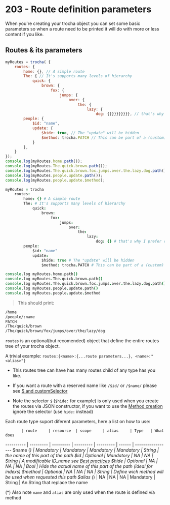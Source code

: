 # 203 - Route definition parameters
When you're creating your trocha object you can set some basic parameters so when a route need to be printed it will do with more or less content if you like.

## Routes & its parameters
```javascript
myRoutes = trocha( {
	routes: {
		home: {}, // A simple route
		The: { // It's supports many levels of hierarchy
			quick: {
				brown: {
					fox: {
						jumps: {
							over: {
								the: {
									lazy: {
										dog: {}}}}}}}}}, // that's why I prefer coffeescript ;)
		people: {
			$id: "name",
			update: {
				$hide: true, // The "update" will be hidden
				$method: trocha.PATCH // This can be part of a (custom) resource ;)
			}
		},
	}
});
console.log(myRoutes.home.path());
console.log(myRoutes.The.quick.brown.path());
console.log(myRoutes.The.quick.brown.fox.jumps.over.the.lazy.dog.path());
console.log(myRoutes.people.update.path());
console.log(myRoutes.people.update.$method);
```

```coffeescript
myRoutes = trocha
	routes:
		home: {} # A simple route
		The: # It's supports many levels of hierarchy
			quick:
				brown:
					fox:
						jumps:
							over:
								the:
									lazy:
										dog: {} # that's why I prefer coffeescript ;)
		people:
			$id: "name"
			update:
				$hide: true # The "update" will be hidden
				$method: trocha.PATCH # This can be part of a (custom) resource ;)

console.log myRoutes.home.path()
console.log myRoutes.The.quick.brown.path()
console.log myRoutes.The.quick.brown.fox.jumps.over.the.lazy.dog.path()
console.log myRoutes.people.update.path()
console.log myRoutes.people.update.$method
```
> This should print:

```bash
/home
/people/:name
PATCH
/The/quick/brown
/The/quick/brown/fox/jumps/over/the/lazy/dog
```

`routes` is an optional(but recomended) object that define the entire routes tree of your trocha object.

A trivial example: `routes:{<name>:{...route parameters...}, <name>:"<alias>"}`

* This routes tree can have has many routes child of any type has you like.

* If you want a route with a reserved name like `/$id/` or `/$name/` please see [$ and customSelector](#$-and-customSelector)

* Note the selector `$` (`$hide:` for example) is only used when you create the routes via JSON constructor, if you want to use the [Method creation](#via-method) ignore the selector (use `hide:` instead)

Each route type suport diferent parameters, here a list on how to use:

           | route     | resource  | scope     | alias     | Type   | What does
---------- | --------- | --------- | --------- | --------- | ------ | -----------------
$name (*)  | Mandatory | Mandatory | Mandatory | Mandatory | String | the name of this part of the path
$id        | Optional  | Mandatory | NA        | NA        | String | A modificable ID_name see [Best practices](#301-best-practices)
$hide      | Optional  | NA        | NA        | NA        | Bool   | Hide the actual name of this part of the path (ideal for indexs)
$method    | Optional  | NA        | NA        | NA        | String | Define wich method will be used when requested this path
$alias (*) | NA        | NA        | NA        | Mandatory | String | An String that replace the name

(\*) Also note `name` and `alias` are only used when the route is defined vía method
